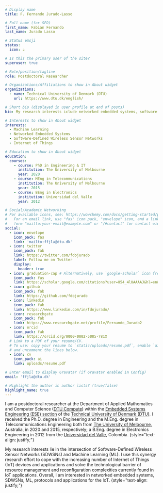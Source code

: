 ```yaml
---
# Display name
title: F. Fernando Jurado-Lasso

# Full name (for SEO)
first_name: Fabian Fernando
last_name: Jurado Lasso

# Status emoji
status:
  icon: ☕️

# Is this the primary user of the site?
superuser: true

# Role/position/tagline
role: Postdoctoral Researcher

# Organizations/Affiliations to show in About widget
organizations:
  - name: Technical University of Denmark (DTU)
    url: https://www.dtu.dk/english/

# Short bio (displayed in user profile at end of posts)
bio: My research interests iclude networked embedded systems, software-defined wireless sensor networks, machine learning, protocols and applications for the Internet of Things.

# Interests to show in About widget
interests:
  - Machine Learning
  - Networked Embedded Systems
  - Software-Defined Wireless Sensor Networks
  - Internet of Things

# Education to show in About widget
education:
  courses:
    - course: PhD in Engineering & IT
      institution: The University of Melbourne
      year: 2020
    - course: MEng in Telecommunications
      institution: The University of Melbourne
      year: 2015
    - course: BEng in Electronics
      institution: Universidad del Valle
      year: 2012

# Social/Academic Networking
# For available icons, see: https://wowchemy.com/docs/getting-started/page-builder/#icons
#   For an email link, use "fas" icon pack, "envelope" icon, and a link in the
#   form "mailto:your-email@example.com" or "/#contact" for contact widget.
social:
  - icon: envelope
    icon_pack: fas
    link: 'mailto:ffjla@dtu.dk'
  - icon: twitter
    icon_pack: fab
    link: https://twitter.com/fdojurado
    label: Follow me on Twitter
    display:
      header: true
  - icon: graduation-cap # Alternatively, use `google-scholar` icon from `ai` icon pack
    icon_pack: fas
    link: https://scholar.google.com/citations?user=U54_4lUAAAAJ&hl=en&oi=ao
  - icon: github
    icon_pack: fab
    link: https://github.com/fdojurado
  - icon: linkedin
    icon_pack: fab
    link: https://www.linkedin.com/in/fdojurado/
  - icon: researchgate
    icon_pack: fab
    link: https://www.researchgate.net/profile/Fernando_Jurado2
  - icon: orcid
    icon_pack: fab
    link: https://orcid.org/0000-0002-5005-781X
  # Link to a PDF of your resume/CV.
  # To use: copy your resume to `static/uploads/resume.pdf`, enable `ai` icons in `params.yaml`,
  # and uncomment the lines below.
  - icon: cv
    icon_pack: ai
    link: uploads/resume.pdf

# Enter email to display Gravatar (if Gravatar enabled in Config)
email: 'ffjla@dtu.dk'

# Highlight the author in author lists? (true/false)
highlight_name: true
---
```


I am a postdoctoral researcher at the Department of Applied Mathematics and Computer Science ([DTU Compute](https://www.compute.dtu.dk/english)) within the [Embedded Systems Engineering (ESE) section](https://www.compute.dtu.dk/english/research/research-sections/ese) of the [Technical University of Denmark (DTU)](https://www.dtu.dk/english/). I received the Ph.D. degree in Engineering and the M.Eng. degree in Telecommunications Engineering both from [The University of Melbourne](https://www.unimelb.edu.au/), Australia, in 2020 and 2015, respectively; a B.Eng. degree in Electronics Engineering in 2012 from the [Universidad del Valle](https://www.univalle.edu.co/), Colombia.
{style="text-align: justify;"}

My research interests lie in the intersection of Software-Defined Wireless Sensor Networks (SDWSNs) and Machine Learning (ML). I use this synergy research effort to cope with the increasing number of Internet of Things (IoT) devices and applications and solve the technological barrier of resource management and reconfiguration complexities currently found in IoT applications. Overall, I am interested in  networked embedded systems, SDWSNs, ML, protocols and applications for the IoT.
{style="text-align: justify;"}
